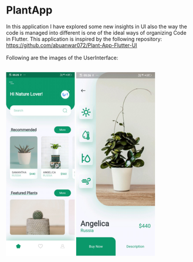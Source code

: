 # PlantApp
In this application I have explored some new insights in UI also the way the code is managed into different is one of the ideal ways of organizing Code in Flutter. This application is inspired by the following repository: https://github.com/abuanwar072/Plant-App-Flutter-UI
<br/>
<br/>
Following are the images of the UserInterface:
<br><br>
<p text-align = "center"><img src = "github_readme_images/home_page.jpg" height = "500">
<img src = "github_readme_images/detailed_screen.jpg" height = "500"></p>
